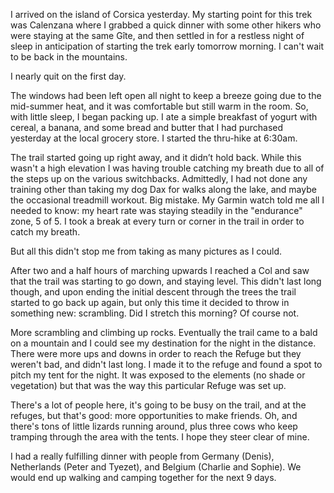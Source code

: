 I arrived on the island of Corsica yesterday. My starting point for this trek was Calenzana where I grabbed a quick dinner with some other hikers who were staying at the same Gîte, and then settled in for a restless night of sleep in anticipation of starting the trek early tomorrow morning. I can't wait to be back in the mountains.

I nearly quit on the first day.

The windows had been left open all night to keep a breeze going due to the mid-summer heat, and it was comfortable but still warm in the room. So, with little sleep, I began packing up. I ate a simple breakfast of yogurt with cereal, a banana, and some bread and butter that I had purchased yesterday at the local grocery store. I started the thru-hike at 6:30am.

The trail started going up right away, and it didn’t hold back. While this wasn't a high elevation I was having trouble catching my breath due to all of the steps up on the various switchbacks. Admittedly, I had not done any training other than taking my dog Dax for walks along the lake, and maybe the occasional treadmill workout. Big mistake. My Garmin watch told me all I needed to know: my heart rate was staying steadily in the "endurance" zone, 5 of 5. I took a break at every turn or corner in the trail in order to catch my breath.

But all this didn't stop me from taking as many pictures as I could.

After two and a half hours of marching upwards I reached a Col and saw that the trail was starting to go down, and staying level. This didn't last long though, and upon ending the initial descent through the trees the trail started to go back up again, but only this time it decided to throw in something new: scrambling. Did I stretch this morning? Of course not.

More scrambling and climbing up rocks. Eventually the trail came to a bald on a mountain and I could see my destination for the night in the distance. There were more ups and downs in order to reach the Refuge but they weren't bad, and didn't last long. I made it to the refuge and found a spot to pitch my tent for the night. It was exposed to the elements (no shade or vegetation) but that was the way this particular Refuge was set up.

There's a lot of people here, it's going to be busy on the trail, and at the refuges, but that's good: more opportunities to make friends. Oh, and there's tons of little lizards running around, plus three cows who keep tramping through the area with the tents. I hope they steer clear of mine.

I had a really fulfilling dinner with people from Germany (Denis), Netherlands (Peter and Tyezet), and Belgium (Charlie and Sophie). We would end up walking and camping together for the next 9 days.
